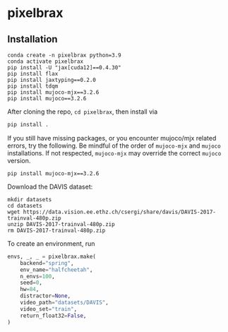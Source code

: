 # pixelbrax

## Installation
```
conda create -n pixelbrax python=3.9
conda activate pixelbrax
pip install -U "jax[cuda12]==0.4.30"
pip install flax
pip install jaxtyping==0.2.0
pip install tdqm
pip install mujoco-mjx==3.2.6
pip install mujoco==3.2.6
```

After cloning the repo, `cd pixelbrax`, then install via
```bash
pip install .
```

If you still have missing packages, or you encounter mujoco/mjx related errors, try the following. Be mindful of the order of `mujoco-mjx` and `mujoco` installations. If not respected, `mujoco-mjx` may override the correct `mujoco` version.
```
pip install mujoco-mjx==3.2.6
```

Download the DAVIS dataset:

```
mkdir datasets
cd datasets
wget https://data.vision.ee.ethz.ch/csergi/share/davis/DAVIS-2017-trainval-480p.zip
unzip DAVIS-2017-trainval-480p.zip
rm DAVIS-2017-trainval-480p.zip
```

To create an environment, run
```python
envs, _, _ = pixelbrax.make(
    backend="spring",
    env_name="halfcheetah",
    n_envs=100,
    seed=0,
    hw=84,
    distractor=None,
    video_path="datasets/DAVIS",
    video_set="train",
    return_float32=False,
)
```

